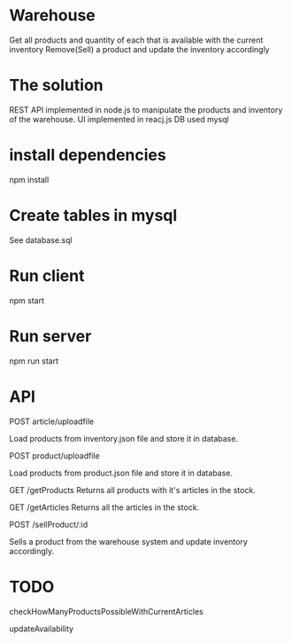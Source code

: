# Warehouse
Get all products and quantity of each that is available with the current inventory
Remove(Sell) a product and update the inventory accordingly

# The solution
REST API implemented in node.js to manipulate the products and inventory of the warehouse.
UI implemented in reacj.js
DB used mysql

# install dependencies
npm install

# Create tables in mysql
See database.sql

# Run client
npm start

# Run server
npm run start

# API

POST article/uploadfile

Load products from inventory.json file and store it in database.

POST product/uploadfile

Load products from product.json file and store it in database.

GET /getProducts
Returns all products with it's articles in the stock.

GET /getArticles
Returns all the articles in the stock.

POST /sellProduct/:id

Sells a product from the warehouse system and update inventory accordingly.

# TODO
checkHowManyProductsPossibleWithCurrentArticles

updateAvailability
